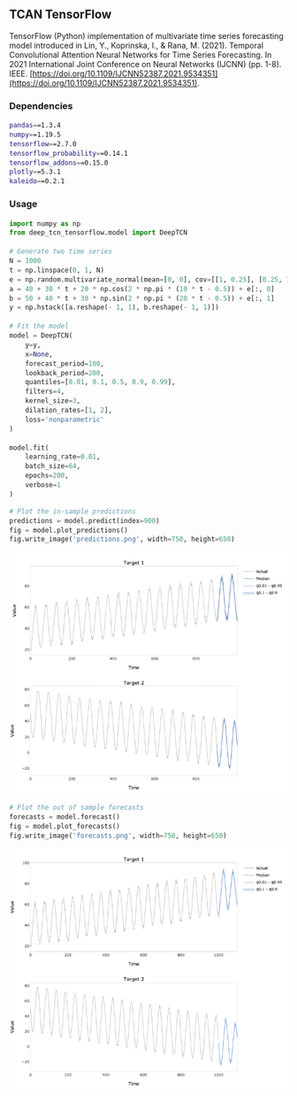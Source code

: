 ## TCAN TensorFlow
TensorFlow (Python) implementation of multivariate time series forecasting model introduced in Lin, Y., Koprinska, I., 
& Rana, M. (2021). Temporal Convolutional Attention Neural Networks for Time Series Forecasting. In 2021 International
Joint Conference on Neural Networks (IJCNN) (pp. 1-8). IEEE. 
[https://doi.org/10.1109/IJCNN52387.2021.9534351](https://doi.org/10.1109/IJCNN52387.2021.9534351).

### Dependencies
```bash
pandas==1.3.4
numpy==1.19.5
tensorflow==2.7.0
tensorflow_probability==0.14.1
tensorflow_addons==0.15.0
plotly==5.3.1
kaleido==0.2.1
```
### Usage
```python
import numpy as np
from deep_tcn_tensorflow.model import DeepTCN

# Generate two time series
N = 1000
t = np.linspace(0, 1, N)
e = np.random.multivariate_normal(mean=[0, 0], cov=[[1, 0.25], [0.25, 1]], size=N)
a = 40 + 30 * t + 20 * np.cos(2 * np.pi * (10 * t - 0.5)) + e[:, 0]
b = 50 + 40 * t + 30 * np.sin(2 * np.pi * (20 * t - 0.5)) + e[:, 1]
y = np.hstack([a.reshape(- 1, 1), b.reshape(- 1, 1)])

# Fit the model
model = DeepTCN(
    y=y,
    x=None,
    forecast_period=100,
    lookback_period=200,
    quantiles=[0.01, 0.1, 0.5, 0.9, 0.99],
    filters=4,
    kernel_size=3,
    dilation_rates=[1, 2],
    loss='nonparametric'
)

model.fit(
    learning_rate=0.01,
    batch_size=64,
    epochs=200,
    verbose=1
)
```
```python
# Plot the in-sample predictions
predictions = model.predict(index=900)
fig = model.plot_predictions()
fig.write_image('predictions.png', width=750, height=650)
```
![predictions](example/predictions.png)
```python
# Plot the out of sample forecasts
forecasts = model.forecast()
fig = model.plot_forecasts()
fig.write_image('forecasts.png', width=750, height=650)
```
![forecasts](example/forecasts.png)
